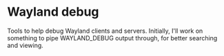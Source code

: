 # Wayland debug
Tools to help debug Wayland clients and servers. Initially, I'll work on something to pipe WAYLAND_DEBUG output through, for better searching and viewing.
